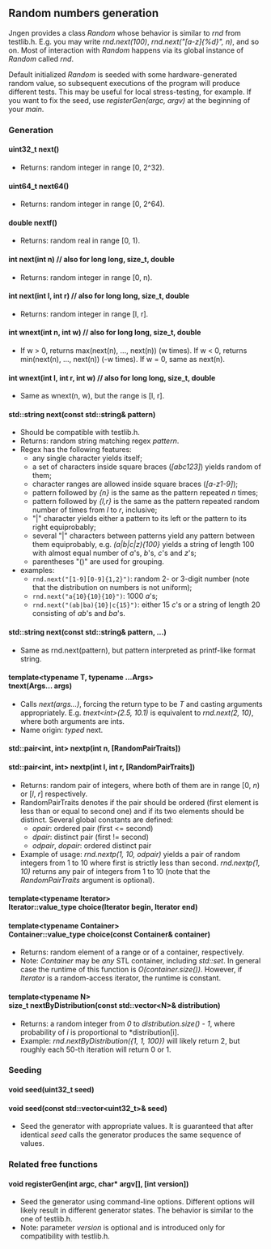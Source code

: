 ## Random numbers generation

Jngen provides a class *Random* whose behavior is similar to *rnd* from testlib.h. E.g. you may write *rnd.next(100)*, *rnd.next("[a-z]{%d}", n)*, and so on.  Most of interaction with *Random* happens via its global instance of *Random* called *rnd*.

Default initialized *Random* is seeded with some hardware-generated random value, so subsequent executions of the program will produce different tests. This may be useful for local stress-testing, for example. If you want to fix the seed, use *registerGen(argc, argv)* at the beginning of your *main*.

### Generation

#### uint32_t next()
* Returns: random integer in range [0, 2^32).
#### uint64_t next64()
* Returns: random integer in range [0, 2^64).
#### double nextf()
* Returns: random real in range [0, 1).
#### int next(int n) // also for long long, size\_t, double
* Returns: random integer in range [0, n).
#### int next(int l, int r) // also for long long, size\_t, double
* Returns: random integer in range [l, r].
#### int wnext(int n, int w) // also for long long, size\_t, double
* If w > 0, returns max(next(n), ..., next(n)) (w times). If w &lt; 0, returns min(next(n), ..., next(n)) (-w times). If w = 0, same as next(n).
#### int wnext(int l, int r, int w) // also for long long, size\_t, double
* Same as wnext(n, w), but the range is [l, r].
#### std::string next(const std::string& pattern)
* Should be compatible with testlib.h.
* Returns: random string matching regex *pattern*.
* Regex has the following features:
    * any single character yields itself;
    * a set of characters inside square braces (*[abc123]*) yields random of them;
    * character ranges are allowed inside square braces (*[a-z1-9]*);
    * pattern followed by *{n}* is the same as the pattern repeated *n* times;
    * pattern followed by *{l,r}* is the same as the pattern repeated random number of times from *l* to *r*, inclusive;
    * "|" character yields either a pattern to its left or the pattern to its right equiprobably;
    * several "|" characters between patterns yield any pattern between them equiprobably, e.g. *(a|b|c|z){100}* yields a string of length 100 with almost equal number of *a*'s, *b*'s, *c*'s and *z*'s;
    * parentheses "()" are used for grouping.
* examples:
    * `rnd.next("[1-9][0-9]{1,2}")`:  random 2- or 3-digit number (note that the distribution on numbers is not uniform);
    * `rnd.next("a{10}{10}{10}")`: 1000 *a*'s;
    * `rnd.next("(ab|ba){10}|c{15}")`: either 15 *c*'s or a string of length 20 consisting of *ab*'s and *ba*'s.
#### std::string next(const std::string& pattern, ...)
* Same as rnd.next(pattern), but pattern interpreted as printf-like format string.
#### template&lt;typename T, typename ...Args> <br> tnext(Args... args)
* Calls *next(args...)*, forcing the return type to be *T* and casting arguments appropriately. E.g. *tnext&lt;int>(2.5, 10.1)* is equivalent to *rnd.next(2, 10)*, where both arguments are ints.
* Name origin: *typed* next.
#### std::pair&lt;int, int> nextp(int n, [RandomPairTraits])
#### std::pair&lt;int, int> nextp(int l, int r, [RandomPairTraits])
* Returns: random pair of integers, where both of them are in range [0, *n*) or [*l*, *r*] respectively. 
* RandomPairTraits denotes if the pair should be ordered (first element is less than or equal to second one) and if its two elements should be distinct. Several global constants are defined:
    * *opair*: ordered pair (first &lt;= second)
    * *dpair*: distinct pair (first != second)
    * *odpair*, *dopair*: ordered distinct pair
* Example of usage:  *rnd.nextp(1, 10, odpair)* yields a pair of random integers from 1 to 10 where first is strictly less than second. *rnd.nextp(1, 10)* returns any pair of integers from 1 to 10 (note that the *RandomPairTraits* argument is optional).
#### template&lt;typename Iterator> <br> Iterator::value_type choice(Iterator begin, Iterator end)
#### template&lt;typename Container> <br> Container::value_type choice(const Container& container)
* Returns: random element of a range or of a container, respectively.
* Note: *Container* may be *any* STL container, including *std::set*. In general case the runtime of this function is *O(container.size())*. However, if *Iterator* is a random-access iterator, the runtime is constant.

#### template&lt;typename N> <br> size_t nextByDistribution(const std::vector&lt;N>& distribution)
* Returns: a random integer from *0* to *distribution.size() - 1*, where probability of *i* is proportional to *distribution[i].
* Example: *rnd.nextByDistribution({1, 1, 100})* will likely return 2, but roughly each 50-th iteration will return 0 or 1.

### Seeding
#### void seed(uint32_t seed)
#### void seed(const std::vector&lt;uint32_t>& seed)
* Seed the generator with appropriate values. It is guaranteed that after identical *seed* calls the generator produces the same sequence of values.

### Related free functions
#### void registerGen(int argc, char* argv[], [int version])
* Seed the generator using command-line options. Different options will likely result in different generator states. The behavior is similar to the one of testlib.h.
* Note: parameter *version* is optional and is introduced only for compatibility with testlib.h.
